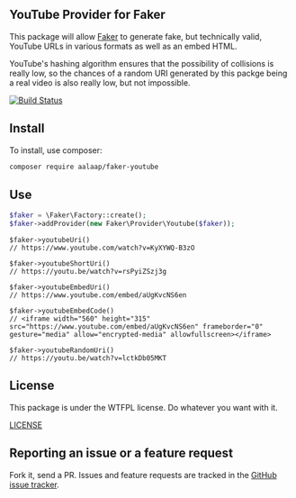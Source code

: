 YouTube Provider for Faker
---

This package will allow [Faker](https://github.com/fzaninotto/Faker) to generate
fake, but technically valid, YouTube URLs in various formats as well as an embed
HTML.

YouTube's hashing algorithm ensures that the possibility of collisions is really
low, so the chances of a random URI generated by this packge being a real video
is also really low, but not impossible.

[![Build Status](https://travis-ci.org/aalaap/faker-youtube.svg?branch=master)](https://travis-ci.org/aalaap/faker-youtube)

## Install

To install, use composer:

```bash
composer require aalaap/faker-youtube
```

## Use

```php
$faker = \Faker\Factory::create();
$faker->addProvider(new Faker\Provider\Youtube($faker));
```

```
$faker->youtubeUri()
// https://www.youtube.com/watch?v=KyXYWQ-B3zO

$faker->youtubeShortUri()
// https://youtu.be/watch?v=rsPyiZSzj3g

$faker->youtubeEmbedUri()
// https://www.youtube.com/embed/aUgKvcNS6en

$faker->youtubeEmbedCode()
// <iframe width="560" height="315" src="https://www.youtube.com/embed/aUgKvcNS6en" frameborder="0" gesture="media" allow="encrypted-media" allowfullscreen></iframe>

$faker->youtubeRandomUri()
// https://youtu.be/watch?v=lctkDb05MKT
```

## License

This package is under the WTFPL license. Do whatever you want with it.

[LICENSE](https://github.com/aalaap/faker-youtube/LICENSE)

## Reporting an issue or a feature request

Fork it, send a PR. Issues and feature requests are tracked in the
[GitHub issue tracker](https://github.com/aalaap/faker-youtube/issues).
